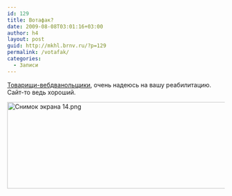 ```yaml
---
id: 129
title: Вотафак?
date: 2009-08-08T03:01:16+03:00
author: h4
layout: post
guid: http://mkhl.brnv.ru/?p=129
permalink: /votafak/
categories:
  - Записи
---
```

[Товарищи-вебдванольщики](http://www.cssblast.ru), очень надеюсь на вашу реабилитацию. Сайт-то ведь хороший.

<img src="http://mkhl.brnv.ru/wp-content/uploads/2009/08/14.png" border="0" alt="Снимок экрана 14.png" width="582" height="200" />